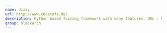 ```yaml
---
name: dizzy
url: http://www.c0decafe.de/
description: Python based fuzzing framework with many features. URL : http://www.c0decafe.de/ Groups : blackarch blackarch-fuzzer blackarch-networking
group: blackarch
---
```

